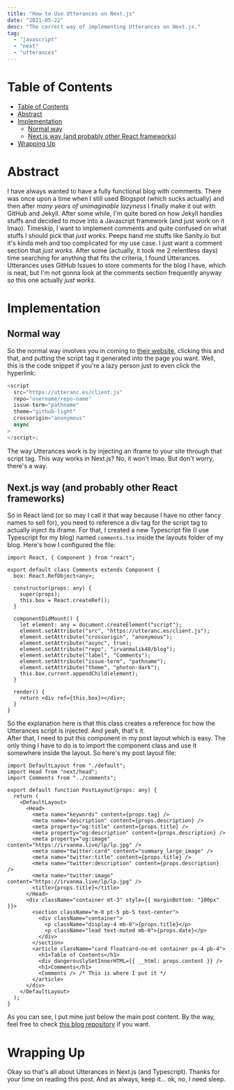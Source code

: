 ```yaml
---
title: "How to Use Utterances on Next.js"
date: "2021-05-22"
desc: "The correct way of implementing Utterances on Next.js."
tag:
  - "javascript"
  - "next"
  - "utterances"
---
```


# Table of Contents

- [Table of Contents](#table-of-contents)
- [Abstract](#abstract)
- [Implementation](#implementation)
  - [Normal way](#normal-way)
  - [Next.js way (and probably other React frameworks)](#nextjs-way-and-probably-other-react-frameworks)
- [Wrapping Up](#wrapping-up)

# Abstract

I have always wanted to have a fully functional blog with comments. There was
once upon a time when I still used Blogspot (which sucks actually) and then
after _many years of unimaginable lazyness_ I finally make it out with GitHub
and Jekyll. After some while, I'm quite bored on how Jekyll handles stuffs and
decided to move into a Javascript framework (and just work on it lmao).
Timeskip, I want to implement comments and quite confused on what stuffs I
should pick that _just works_. Peeps hand me stuffs like Sanity.io but it's
kinda meh and too complicated for my use case. I just want a comment section
that _just works_. After some (actually, it took me 2 relentless days) time
searching for anything that fits the criteria, I found Utterances. Utterances
uses GitHub Issues to store comments for the blog I have, which is neat, but I'm
not gonna look at the comments section frequently anyway so this one actually
_just works_.

# Implementation

## Normal way

So the normal way involves you in coming to
[their website](https://utteranc.es), clicking this and that, and putting the
script tag it generated into the page you want. Well, this is the code snippet
if you're a lazy person just to even click the hyperlink:

```js
<script
  src="https://utteranc.es/client.js"
  repo="username/repo-name"
  issue-term="pathname"
  theme="github-light"
  crossorigin="anonymous"
  async
>
</script>;
```

The way Utterances work is by injecting an iframe to your site through that
script tag. This way works in Next.js? No, it won't lmao. But don't worry,
there's a way.

## Next.js way (and probably other React frameworks)

So in React land (or so may I call it that way because I have no other fancy
names to sell for), you need to reference a div tag for the script tag to
actually inject its iframe. For that, I created a new Typescript file (I use
Typescript for my blog) named `comments.tsx` inside the layouts folder of my
blog. Here's how I configured the file:

```ts|components/comments.tsx
import React, { Component } from "react";

export default class Comments extends Component {
  box: React.RefObject<any>;

  constructor(props: any) {
    super(props);
    this.box = React.createRef();
  }

  componentDidMount() {
    let element: any = document.createElement("script");
    element.setAttribute("src", "https://utteranc.es/client.js");
    element.setAttribute("crossorigin", "anonymous");
    element.setAttribute("async", true);
    element.setAttribute("repo", "irvanmalik48/blog");
    element.setAttribute("label", "Comments");
    element.setAttribute("issue-term", "pathname");
    element.setAttribute("theme", "photon-dark");
    this.box.current.appendChild(element);
  }

  render() {
    return <div ref={this.box}></div>;
  }
}
```

So the explanation here is that this class creates a reference for how the
Utterances script is injected. And yeah, that's it.\
After that, I need to put this component in my post layout which is easy. The
only thing I have to do is to import the component class and use it somewhere
inside the layout. So here's my post layout file:

```ts|components/layouts/post.tsx
import DefaultLayout from "./default";
import Head from "next/head";
import Comments from "../comments";

export default function PostLayout(props: any) {
  return (
    <DefaultLayout>
      <Head>
        <meta name="keywords" content={props.tag} />
        <meta name="description" content={props.description} />
        <meta property="og:title" content={props.title} />
        <meta property="og:description" content={props.description} />
        <meta property="og:image" content="https://irvanma.live/lp/lp.jpg" />
        <meta name="twitter:card" content="summary_large_image" />
        <meta name="twitter:title" content={props.title} />
        <meta name="twitter:description" content={props.description} />
        <meta name="twitter:image" content="https://irvanma.live/lp/lp.jpg" />
        <title>{props.title}</title>
      </Head>
      <div className="container mt-3" style={{ marginBottom: "100px" }}>
        <section className="m-0 pt-5 pb-5 text-center">
          <div className="container">
            <p className="display-4 mb-0">{props.title}</p>
            <p className="lead text-muted mb-0">{props.date}</p>
          </div>
        </section>
        <article className="card floatcard-no-mt container px-4 pb-4">
          <h1>Table of Contents</h1>
          <div dangerouslySetInnerHTML={{ __html: props.content }} />
          <h1>Comments</h1>
          <Comments /> /* This is where I put it */
        </article>
      </div>
    </DefaultLayout>
  );
}
```

As you can see, I put mine just below the main post content. By the way, feel
free to check [this blog repository](https://github.com/irvanmalik48/blog) if
you want.

# Wrapping Up

Okay so that's all about Utterances in Next.js (and Typescript). Thanks for your
time on reading this post. And as always, keep it... ok, no, I need sleep.
